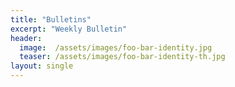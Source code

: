```yaml
---
title: "Bulletins"
excerpt: "Weekly Bulletin"
header:
  image:  /assets/images/foo-bar-identity.jpg
  teaser: /assets/images/foo-bar-identity-th.jpg
layout: single
---
```

